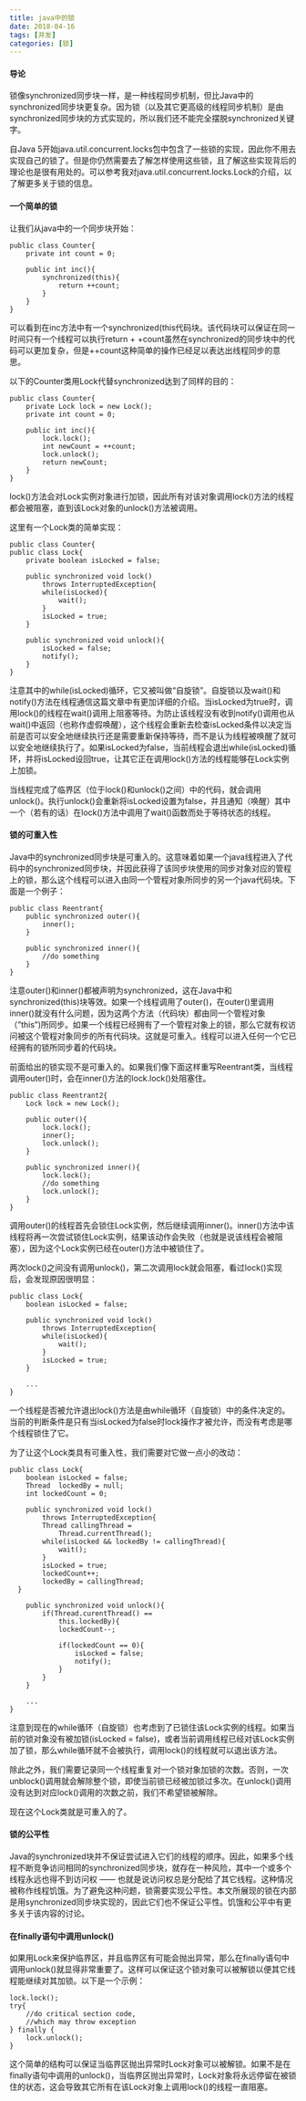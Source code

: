 ```yaml
---
title: java中的锁
date: 2018-04-16
tags: [并发]
categories: [锁]
---
```


#### 导论

锁像synchronized同步块一样，是一种线程同步机制，但比Java中的synchronized同步块更复杂。因为锁（以及其它更高级的线程同步机制）是由synchronized同步块的方式实现的，所以我们还不能完全摆脱synchronized关键字。

自Java 5开始java.util.concurrent.locks包中包含了一些锁的实现，因此你不用去实现自己的锁了。但是你仍然需要去了解怎样使用这些锁，且了解这些实现背后的理论也是很有用处的。可以参考我对java.util.concurrent.locks.Lock的介绍，以了解更多关于锁的信息。

#### 一个简单的锁
让我们从java中的一个同步块开始：
```
public class Counter{
	private int count = 0;

	public int inc(){
		synchronized(this){
			return ++count;
		}
	}
}
```

可以看到在inc方法中有一个synchronized(this代码块。该代码块可以保证在同一时间只有一个线程可以执行return  + +count虽然在synchronized的同步块中的代码可以更加复杂，但是++count这种简单的操作已经足以表达出线程同步的意思。

以下的Counter类用Lock代替synchronized达到了同样的目的：

```
public class Counter{
	private Lock lock = new Lock();
	private int count = 0;

	public int inc(){
		lock.lock();
		int newCount = ++count;
		lock.unlock();
		return newCount;
	}
}
```

lock()方法会对Lock实例对象进行加锁，因此所有对该对象调用lock()方法的线程都会被阻塞，直到该Lock对象的unlock()方法被调用。

这里有一个Lock类的简单实现：


```
public class Counter{
public class Lock{
	private boolean isLocked = false;

	public synchronized void lock()
		throws InterruptedException{
		while(isLocked){
			wait();
		}
		isLocked = true;
	}

	public synchronized void unlock(){
		isLocked = false;
		notify();
	}
}
```

注意其中的while(isLocked)循环，它又被叫做“自旋锁”。自旋锁以及wait()和notify()方法在线程通信这篇文章中有更加详细的介绍。当isLocked为true时，调用lock()的线程在wait()调用上阻塞等待。为防止该线程没有收到notify()调用也从wait()中返回（也称作虚假唤醒），这个线程会重新去检查isLocked条件以决定当前是否可以安全地继续执行还是需要重新保持等待，而不是认为线程被唤醒了就可以安全地继续执行了。如果isLocked为false，当前线程会退出while(isLocked)循环，并将isLocked设回true，让其它正在调用lock()方法的线程能够在Lock实例上加锁。

当线程完成了临界区（位于lock()和unlock()之间）中的代码，就会调用unlock()。执行unlock()会重新将isLocked设置为false，并且通知（唤醒）其中一个（若有的话）在lock()方法中调用了wait()函数而处于等待状态的线程。


#### 锁的可重入性
Java中的synchronized同步块是可重入的。这意味着如果一个java线程进入了代码中的synchronized同步块，并因此获得了该同步块使用的同步对象对应的管程上的锁，那么这个线程可以进入由同一个管程对象所同步的另一个java代码块。下面是一个例子：

```
public class Reentrant{
	public synchronized outer(){
		inner();
	}

	public synchronized inner(){
		//do something
	}
}
```

注意outer()和inner()都被声明为synchronized，这在Java中和synchronized(this)块等效。如果一个线程调用了outer()，在outer()里调用inner()就没有什么问题，因为这两个方法（代码块）都由同一个管程对象（”this”)所同步。如果一个线程已经拥有了一个管程对象上的锁，那么它就有权访问被这个管程对象同步的所有代码块。这就是可重入。线程可以进入任何一个它已经拥有的锁所同步着的代码块。

前面给出的锁实现不是可重入的。如果我们像下面这样重写Reentrant类，当线程调用outer()时，会在inner()方法的lock.lock()处阻塞住。

```
public class Reentrant2{
	Lock lock = new Lock();

	public outer(){
		lock.lock();
		inner();
		lock.unlock();
	}

	public synchronized inner(){
		lock.lock();
		//do something
		lock.unlock();
	}
}
```

调用outer()的线程首先会锁住Lock实例，然后继续调用inner()。inner()方法中该线程将再一次尝试锁住Lock实例，结果该动作会失败（也就是说该线程会被阻塞），因为这个Lock实例已经在outer()方法中被锁住了。

两次lock()之间没有调用unlock()，第二次调用lock就会阻塞，看过lock()实现后，会发现原因很明显：

```
public class Lock{
	boolean isLocked = false;

	public synchronized void lock()
		throws InterruptedException{
		while(isLocked){
			wait();
		}
		isLocked = true;
	}

	...
}
```

一个线程是否被允许退出lock()方法是由while循环（自旋锁）中的条件决定的。当前的判断条件是只有当isLocked为false时lock操作才被允许，而没有考虑是哪个线程锁住了它。

为了让这个Lock类具有可重入性，我们需要对它做一点小的改动：

```
public class Lock{
	boolean isLocked = false;
	Thread  lockedBy = null;
	int lockedCount = 0;

	public synchronized void lock()
		throws InterruptedException{
		Thread callingThread =
			Thread.currentThread();
		while(isLocked && lockedBy != callingThread){
			wait();
		}
		isLocked = true;
		lockedCount++;
		lockedBy = callingThread;
  }

	public synchronized void unlock(){
		if(Thread.curentThread() ==
			this.lockedBy){
			lockedCount--;

			if(lockedCount == 0){
				isLocked = false;
				notify();
			}
		}
	}

	...
}
```

注意到现在的while循环（自旋锁）也考虑到了已锁住该Lock实例的线程。如果当前的锁对象没有被加锁(isLocked = false)，或者当前调用线程已经对该Lock实例加了锁，那么while循环就不会被执行，调用lock()的线程就可以退出该方法。

除此之外，我们需要记录同一个线程重复对一个锁对象加锁的次数。否则，一次unblock()调用就会解除整个锁，即使当前锁已经被加锁过多次。在unlock()调用没有达到对应lock()调用的次数之前，我们不希望锁被解除。

现在这个Lock类就是可重入的了。

#### 锁的公平性

Java的synchronized块并不保证尝试进入它们的线程的顺序。因此，如果多个线程不断竞争访问相同的synchronized同步块，就存在一种风险，其中一个或多个线程永远也得不到访问权 —— 也就是说访问权总是分配给了其它线程。这种情况被称作线程饥饿。为了避免这种问题，锁需要实现公平性。本文所展现的锁在内部是用synchronized同步块实现的，因此它们也不保证公平性。饥饿和公平中有更多关于该内容的讨论。

#### 在finally语句中调用unlock()
如果用Lock来保护临界区，并且临界区有可能会抛出异常，那么在finally语句中调用unlock()就显得非常重要了。这样可以保证这个锁对象可以被解锁以便其它线程能继续对其加锁。以下是一个示例：

```
lock.lock();
try{
	//do critical section code,
	//which may throw exception
} finally {
	lock.unlock();
}
```

这个简单的结构可以保证当临界区抛出异常时Lock对象可以被解锁。如果不是在finally语句中调用的unlock()，当临界区抛出异常时，Lock对象将永远停留在被锁住的状态，这会导致其它所有在该Lock对象上调用lock()的线程一直阻塞。
